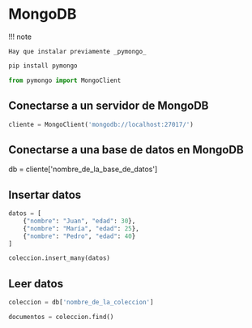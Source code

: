 # MongoDB

!!! note

    Hay que instalar previamente _pymongo_

```sh
pip install pymongo
```

```python
from pymongo import MongoClient
```

## Conectarse a un servidor de MongoDB

```python
cliente = MongoClient('mongodb://localhost:27017/')
```

## Conectarse a una base de datos en MongoDB

db = cliente['nombre_de_la_base_de_datos']

## Insertar datos

```python
datos = [
    {"nombre": "Juan", "edad": 30},
    {"nombre": "María", "edad": 25},
    {"nombre": "Pedro", "edad": 40}
]

coleccion.insert_many(datos)
```

## Leer datos

```python
coleccion = db['nombre_de_la_coleccion']

documentos = coleccion.find()
```
